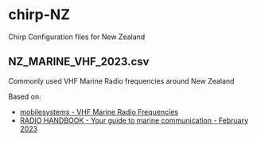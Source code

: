 # chirp-NZ
Chirp Configuration files for New Zealand


## NZ_MARINE_VHF_2023.csv
Commonly used VHF Marine Radio frequencies around New Zealand

Based on:
* [mobilesystems - VHF Marine Radio Frequencies](https://www.mobilesystems.co.nz/news_and_publications/id/51/VHF%20Marine%20Radio%20Frequencies)
* [RADIO HANDBOOK - Your guide to marine communication - February 2023](https://www.maritimenz.govt.nz/media/uhwf5erq/radio-handbook-feb-2023-fourth-edition.pdf)